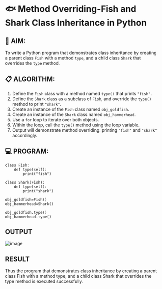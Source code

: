 # 🐟 Method Overriding-Fish and Shark Class Inheritance in Python

## 🧠 AIM:
To write a Python program that demonstrates class inheritance by creating a parent class `Fish` with a method `type`, and a child class `Shark` that overrides the `type` method.

## 📋 ALGORITHM:

1. Define the `Fish` class with a method named `type()` that prints `"fish"`.
2. Define the `Shark` class as a subclass of `Fish`, and override the `type()` method to print `"shark"`.
3. Create an instance of the `Fish` class named `obj_goldfish`.
4. Create an instance of the `Shark` class named `obj_hammerhead`.
5. Use a `for` loop to iterate over both objects.
6. Within the loop, call the `type()` method using the loop variable.
7. Output will demonstrate method overriding: printing `"fish"` and `"shark"` accordingly.

## 💻 PROGRAM:
```
class Fish:
    def type(self):
        print("fish")

class Shark(Fish):
	def type(self):
	    print("shark")

obj_goldfish=Fish()
obj_hammerhead=Shark()

obj_goldfish.type()
obj_hammerhead.type()
```
## OUTPUT
![image](https://github.com/user-attachments/assets/b8bccdb9-0430-4e19-b469-b6da3e03f323)

## RESULT

Thus the program that demonstrates class inheritance by creating a parent class Fish with a method type, and a child class Shark that overrides the type method is executed successfully.
